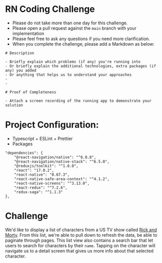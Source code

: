 # RN Coding Challenge
- Please do not take more than one day for this challenge.
- Please open a pull request against the `main` branch with your implementation
- Please feel free to ask any questions if you need more clarification.
- When you complete the challenge, please add a Markdown as below:
```
# Description

- Briefly explain which problems (if any) you're running into
- Or briefly explain the additional technologies, extra packages (if any) you added
- Or anything that helps us to understand your approaches
- 
-

# Proof of Completeness

- Attach a screen recording of the running app to demonstrate your solution

```

# Project Configuration:
- Typescript + ESLint + Prettier
- Packages
```
"dependencies": {
    "@react-navigation/native": "^6.0.8",
    "@react-navigation/native-stack": "^6.5.0",
    "@reduxjs/toolkit": "^1.8.0",
    "react": "17.0.2",
    "react-native": "0.67.3",
    "react-native-safe-area-context": "^4.1.2",
    "react-native-screens": "^3.13.0",
    "react-redux": "^7.2.6",
    "redux-saga": "^1.1.3"
},
```

# Challenge
We'd like to display a list of characters from a US TV show called [Rick and Morty](https://www.adultswim.com/videos/rick-and-morty).
From this list, we're able to pull down to refresh the data, be able to paginate through pages. This list view also contains a search bar that let users to search for characters by their `name`.
Tapping on the character will navigate us to a detail screen that gives us more info about that selected character.